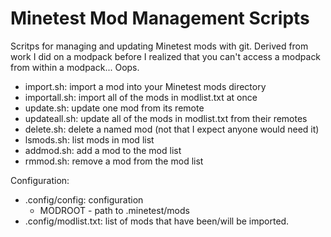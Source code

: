 # Minetest Mod Management Scripts
 
Scritps for managing and updating Minetest mods with git. Derived from work I did on a modpack before I realized that you can't access a modpack from within a modpack... Oops.

* import.sh: import a mod into your Minetest mods directory
* importall.sh: import all of the mods in modlist.txt at once
* update.sh: update one mod from its remote
* updateall.sh: update all of the mods in modlist.txt from their remotes
* delete.sh: delete a named mod (not that I expect anyone would need it)
* lsmods.sh: list mods in mod list
* addmod.sh: add a mod to the mod list
* rmmod.sh: remove a mod from the mod list

Configuration:
* .config/config: configuration
    * MODROOT - path to .minetest/mods
* .config/modlist.txt: list of mods that have been/will be imported.
